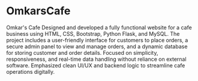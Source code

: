 # OmkarsCafe
Omkar's Cafe
Designed and developed a fully functional website for a cafe business using HTML, CSS, Bootstrap, Python Flask, and MySQL. The project includes a user-friendly interface for customers to place orders, a secure admin panel to view and manage orders, and a dynamic database for storing customer and order details. Focused on simplicity, responsiveness, and real-time data handling without reliance on external software. Emphasized clean UI/UX and backend logic to streamline cafe operations digitally.
